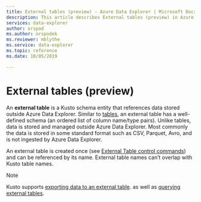 ```yaml
---
title: External tables (preview) - Azure Data Explorer | Microsoft Docs
description: This article describes External tables (preview) in Azure Data Explorer.
services: data-explorer
author: orspod
ms.author: orspodek
ms.reviewer: mblythe
ms.service: data-explorer
ms.topic: reference
ms.date: 10/05/2019

---
```

# External tables (preview)

An **external table** is a Kusto schema entity that references data stored outside Azure Data Explorer.
Similar to [tables](tables.md), an external table has a well-defined schema (an ordered list of column name/type pairs). Unlike tables, data is stored and managed outside Azure Data Explorer. Most commonly the data is stored in some standard format such as CSV, Parquet, Avro, and is not ingested by Azure Data Explorer.

An external table is created once (see [External Table control commands](../../management/externaltables.md))
and can be referenced by its name. External table names can’t overlap with Kusto table names.

> [!NOTE]
> Kusto supports [exporting data to an external table](../../management/data-export/export-data-to-an-external-table.md).
> as well as [querying external tables](https://docs.microsoft.com/en-us/azure/data-explorer/data-lake-query-data).